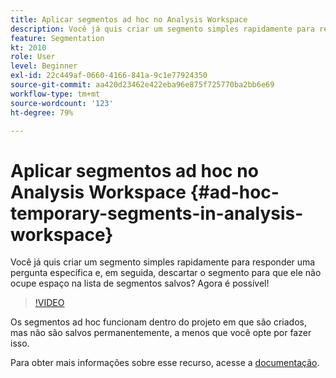 ```yaml
---
title: Aplicar segmentos ad hoc no Analysis Workspace
description: Você já quis criar um segmento simples rapidamente para responder uma pergunta específica e, em seguida, descartar o segmento para que ele não ocupe espaço na lista de segmentos salvos? Agora é possível!
feature: Segmentation
kt: 2010
role: User
level: Beginner
exl-id: 22c449af-0660-4166-841a-9c1e77924350
source-git-commit: aa420d23462e422eba96e875f725770ba2bb6e69
workflow-type: tm+mt
source-wordcount: '123'
ht-degree: 79%

---
```


# Aplicar segmentos ad hoc no Analysis Workspace {#ad-hoc-temporary-segments-in-analysis-workspace}

Você já quis criar um segmento simples rapidamente para responder uma pergunta específica e, em seguida, descartar o segmento para que ele não ocupe espaço na lista de segmentos salvos? Agora é possível!

>[!VIDEO](https://video.tv.adobe.com/v/23978/?quality=12)

Os segmentos ad hoc funcionam dentro do projeto em que são criados, mas não são salvos permanentemente, a menos que você opte por fazer isso.

Para obter mais informações sobre esse recurso, acesse a [documentação](https://experienceleague.adobe.com/docs/analytics/analyze/analysis-workspace/components/segments/ad-hoc-segments.html?lang=en).
